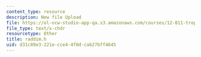 ```yaml
---
content_type: resource
description: New file Upload
file: https://ol-ocw-studio-app-qa.s3.amazonaws.com/courses/12-811-tropical-meteorology-spring-2011/d31c89e3221ecce44f0dcab27bff4645_raddim.h
file_type: text/x-chdr
resourcetype: Other
title: raddim.h
uid: d31c89e3-221e-cce4-4f0d-cab27bff4645
---
```

